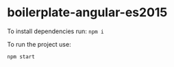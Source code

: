 # boilerplate-angular-es2015

To install dependencies run:
`npm i`

To run the project use:

`npm start`

